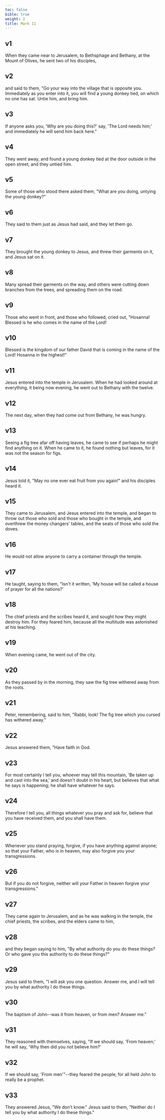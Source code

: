 ```yaml
---
toc: false
bible: true
weight: 2
title: Mark 11
---
```




## v1 
When they came near to Jerusalem, to Bethsphage and Bethany, at the Mount of Olives, he sent two of his disciples, 

## v2 
and said to them, "Go your way into the village that is opposite you. Immediately as you enter into it, you will find a young donkey tied, on which no one has sat. Untie him, and bring him. 

## v3 
If anyone asks you, 'Why are you doing this?' say, 'The Lord needs him;' and immediately he will send him back here." 

## v4 
They went away, and found a young donkey tied at the door outside in the open street, and they untied him. 

## v5 
Some of those who stood there asked them, "What are you doing, untying the young donkey?" 

## v6 
They said to them just as Jesus had said, and they let them go. 

## v7 
They brought the young donkey to Jesus, and threw their garments on it, and Jesus sat on it. 

## v8 
Many spread their garments on the way, and others were cutting down branches from the trees, and spreading them on the road. 

## v9 
Those who went in front, and those who followed, cried out, "Hosanna! Blessed is he who comes in the name of the Lord! 

## v10 
Blessed is the kingdom of our father David that is coming in the name of the Lord! Hosanna in the highest!" 

## v11 
Jesus entered into the temple in Jerusalem. When he had looked around at everything, it being now evening, he went out to Bethany with the twelve. 

## v12 
The next day, when they had come out from Bethany, he was hungry. 

## v13 
Seeing a fig tree afar off having leaves, he came to see if perhaps he might find anything on it. When he came to it, he found nothing but leaves, for it was not the season for figs. 

## v14 
Jesus told it, "May no one ever eat fruit from you again!" and his disciples heard it. 

## v15 
They came to Jerusalem, and Jesus entered into the temple, and began to throw out those who sold and those who bought in the temple, and overthrew the money changers' tables, and the seats of those who sold the doves. 

## v16 
He would not allow anyone to carry a container through the temple. 

## v17 
He taught, saying to them, "Isn't it written, 'My house will be called a house of prayer for all the nations?' 

## v18 
The chief priests and the scribes heard it, and sought how they might destroy him. For they feared him, because all the multitude was astonished at his teaching. 

## v19 
When evening came, he went out of the city. 

## v20 
As they passed by in the morning, they saw the fig tree withered away from the roots. 

## v21 
Peter, remembering, said to him, "Rabbi, look! The fig tree which you cursed has withered away." 

## v22 
Jesus answered them, "Have faith in God. 

## v23 
For most certainly I tell you, whoever may tell this mountain, 'Be taken up and cast into the sea,' and doesn't doubt in his heart, but believes that what he says is happening; he shall have whatever he says. 

## v24 
Therefore I tell you, all things whatever you pray and ask for, believe that you have received them, and you shall have them. 

## v25 
Whenever you stand praying, forgive, if you have anything against anyone; so that your Father, who is in heaven, may also forgive you your transgressions. 

## v26 
But if you do not forgive, neither will your Father in heaven forgive your transgressions." 

## v27 
They came again to Jerusalem, and as he was walking in the temple, the chief priests, the scribes, and the elders came to him, 

## v28 
and they began saying to him, "By what authority do you do these things? Or who gave you this authority to do these things?" 

## v29 
Jesus said to them, "I will ask you one question. Answer me, and I will tell you by what authority I do these things. 

## v30 
The baptism of John--was it from heaven, or from men? Answer me." 

## v31 
They reasoned with themselves, saying, "If we should say, 'From heaven;' he will say, 'Why then did you not believe him?' 

## v32 
If we should say, 'From men'"--they feared the people, for all held John to really be a prophet. 

## v33 
They answered Jesus, "We don't know." Jesus said to them, "Neither do I tell you by what authority I do these things."
